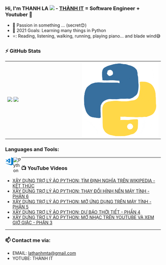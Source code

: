 ### Hi, I'm THANH LA <img src="https://media.giphy.com/media/hvRJCLFzcasrR4ia7z/giphy.gif" width="25px"> -  [THÀNH IT][website] = Software Engineer + Youtuber 🌻  


- 🔭 Passion in something ... (secret😊)
- 💪 2021 Goals: Learning many things in Python
- ⭐: Reading, listening, walking, running, playing piano... and blade wind😅

### :zap: GitHub Stats

<table>
<tr>
  <td width="48%">
    <img src="https://github-readme-stats.vercel.app/api?username=ThanhLa1802&show_icons=true&hide=contribs,issues&hide_border=true" />
    <img src="https://github-readme-stats.vercel.app/api/top-langs/?username=ThanhLa1802&layout=compact&show_icons=true&hide_border=true" />
  </td>
  <td width="52%"><img alt="gif" align="right" src=".github/assets/python.gif"/></td>
</tr>
<table>

### Languages and Tools:
<img align="left" alt="Visual Studio Code" width="26px" src="https://raw.githubusercontent.com/github/explore/80688e429a7d4ef2fca1e82350fe8e3517d3494d/topics/visual-studio-code/visual-studio-code.png" />
<img align="left" alt="Python" width="26px" src="https://upload.wikimedia.org/wikipedia/commons/thumb/0/0a/Python.svg/1200px-Python.svg.png" /> 

---

### 📺 YouTube Videos

<!-- YOUTUBE:START -->
- [XÂY DỰNG TRỢ LÝ ẢO PYTHON: TÌM ĐỊNH NGHĨA TRÊN WIKIPEDIA - KẾT THÚC](https://www.youtube.com/watch?v=JwAvQ8yfBI4)
- [XÂY DỰNG TRỢ LÝ ẢO PYTHON: THAY ĐỔI HÌNH NỀN MÁY TÍNH - PHẦN 6](https://www.youtube.com/watch?v=UPSweGBqEoQ)
- [XÂY DỰNG TRỢ LÝ ẢO PYTHON: MỞ ỨNG DỤNG TRÊN MÁY TÍNH - PHẦN 5](https://www.youtube.com/watch?v=0X_Ek24dAyg)
- [XÂY DỰNG TRỢ LÝ ẢO PYTHON: DỰ BÁO THỜI TIẾT - PHẦN 4](https://www.youtube.com/watch?v=Mmcd18_-rTo)
- [XÂY DỰNG TRỢ LÝ ẢO PYTHON: MỞ NHẠC TRÊN YOUTUBE VÀ XEM GIỜ GIẤC - PHẦN 3](https://www.youtube.com/watch?v=o-JsQw9A5XA)
<!-- YOUTUBE:END -->

---

### 📫 Contact me via:
- EMAIL: lathanhmta@gmail.com
- YOTUBE: THÀNH IT

[website]: https://www.youtube.com/channel/UC9L5_YMFz8JfBeQtUic8-3A
